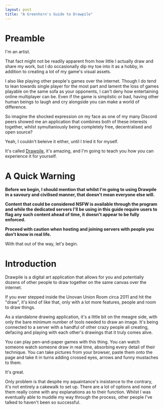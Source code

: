 ```yaml
---
layout: post
title: "A Greenhorn's Guide to Drawpile"
---
```


# Preamble
I'm an artist.

That fact might not be readily apparent from how little I actually draw and
share my work, but I do occasionally dip my toe into it as a hobby, in addition
to creating a lot of my game's visual assets.

I also like playing other people's games over the internet. Though I do tend to
lean towards single player for the most part and lament the loss of games
playable on the same sofa as your opponents, I can't deny how entertaining
online multiplayer can be. Even if the game is simplistic or bad, having other
human beings to laugh and cry alongside you can make a world of difference.

So imagine the shocked expression on my face as one of my many Discord peers
showed me an application that combines both of these interests together, whilst
symultaniously being completely free, decentralised and open source?

Yeah, I couldn't beleive it either, until I tried it for myself.

It's called [Drawpile](http://drawpile.net/), it's amazing, and I'm going to
teach you how you can experience it for yourself.

# A Quick Warning
**Before we begin, I should mention that whilst I'm going to using Drawpile in a
savoury and civilised manner, that doesn't mean everyone else will.**

**Content that could be considered NSFW is available through the program and
while the dedicated servers I'll be using in this guide require users to flag
any such content ahead of time, it doesn't appear to be fully enforced.**

**Proceed with caution when hosting and joining servers with people you don't
know in real life.**

With that out of the way, let's begin.

# Introduction
Drawpile is a digital art application that allows for you and potentially
dozens of other people to draw together on the same canvas over the internet.

If you ever stepped inside the Unovan Union Room circa 2011 and hit the
"draw", it's kind of like that, only with a lot more features, people and room
to draw things.

As a standalone drawing application, it's a little bit on the meagre side,
with only the bare minimum number of tools needed to draw an image. It's being
connected to a server with a handful of other crazy people all creating,
defacing and playing with each other's drawings that it truly comes alive.

You can play pen-and-paper games with this thing. You can watch someone
watch someone draw in real time, absorbing every detail of their technique.
You can take pictures from your browser, paste them onto the page and take it
in turns adding crossed eyes, arrows and funny mustaches to them.

It's great.

Only problem is that despite my aquaintance's insistance to the contrary,
it's not entirely a cakewalk to set up. There are a lot of options and none of
them really come with any explanations as to their function. Whilst I was
eventually able to muddle my way through the process, other people I've talked
to haven't been so successful.